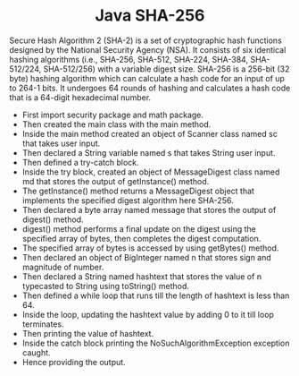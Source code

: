 <h1 align="center">Java SHA-256</h1>

Secure Hash Algorithm 2 (SHA-2) is a set of cryptographic hash functions designed by the National Security Agency (NSA). It consists of six identical hashing algorithms (i.e., SHA-256, SHA-512, SHA-224, SHA-384, SHA-512/224, SHA-512/256) with a variable digest size. SHA-256 is a 256-bit (32 byte) hashing algorithm which can calculate a hash code for an input of up to 264-1 bits. It undergoes 64 rounds of hashing and calculates a hash code that is a 64-digit hexadecimal number.

- First import security package and math package.
- Then created the main class with the main method.
- Inside the main method created an object of Scanner class named sc that takes user input.
- Then declared a String variable named s that takes String user input.
- Then defined a try-catch block.
- Inside the try block, created an object of MessageDigest class named md that stores the output of getInstance() method.
- The getInstance() method returns a MessageDigest object that implements the specified digest algorithm here SHA-256.
- Then declared a byte array named message that stores the output of digest() method.
- digest() method performs a final update on the digest using the specified array of bytes, then completes the digest computation.
- The specified array of bytes is accessed by using getBytes() method.
- Then declared an object of BigInteger named n that stores sign and magnitude of number.
- Then declared a String named hashtext that stores the value of n typecasted to String using toString() method.
- Then defined a while loop that runs till the length of hashtext is less than 64.
- Inside the loop, updating the hashtext value by adding 0 to it till loop terminates.
- Then printing the value of hashtext.
- Inside the catch block printing the NoSuchAlgorithmException exception caught.
- Hence providing the output.